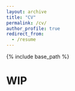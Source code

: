 ```yaml
---
layout: archive
title: "CV"
permalink: /cv/
author_profile: true
redirect_from:
  - /resume
---
```


{% include base_path %}

WIP
======

